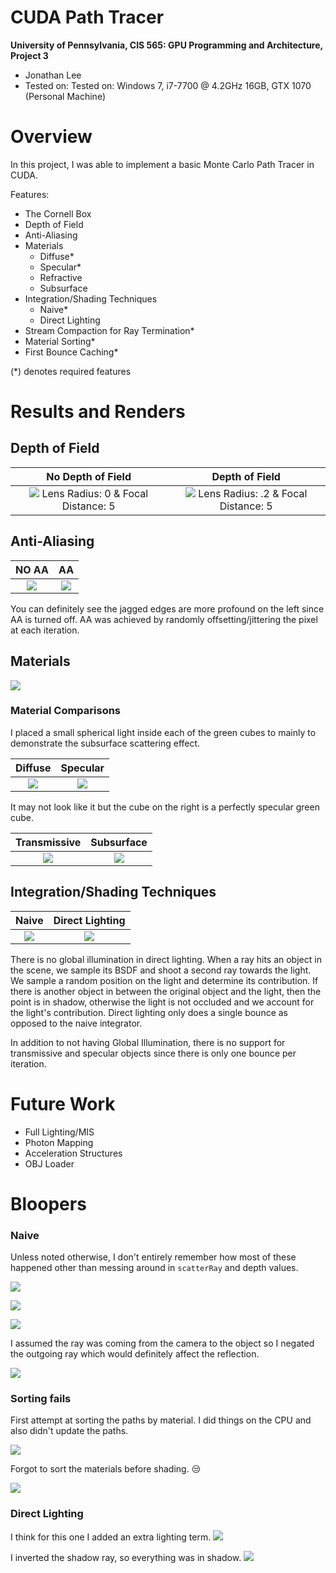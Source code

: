 CUDA Path Tracer
================

**University of Pennsylvania, CIS 565: GPU Programming and Architecture, Project 3**

* Jonathan Lee
* Tested on: Tested on: Windows 7, i7-7700 @ 4.2GHz 16GB, GTX 1070 (Personal Machine)

# Overview

In this project, I was able to implement a basic Monte Carlo Path Tracer in CUDA.

Features:
- The Cornell Box
- Depth of Field
- Anti-Aliasing
- Materials
    - Diffuse*
    - Specular*
    - Refractive
    - Subsurface 
- Integration/Shading Techniques
    - Naive*
    - Direct Lighting
- Stream Compaction for Ray Termination*
- Material Sorting*
- First Bounce Caching*

(*) denotes required features

# Results and Renders

## Depth of Field

No Depth of Field             |  Depth of Field
:-------------------------:|:-------------------------:
![](img/nodof_cornell.2017-09-29_04-40-15z.5000samp.png) Lens Radius: 0 & Focal Distance: 5  |  ![](img/dof_cornell.2017-09-29_04-28-53z.5000samp.png) Lens Radius: .2 & Focal Distance: 5 |

## Anti-Aliasing

NO AA      |  AA
:-------------------------:|:-------------------------:
![](img/noaa_cornell.2017-09-29_05-52-24z.5000samp.png)   |  ![](img/aa_cornell.2017-09-29_05-46-45z.5000samp.png)  |

You can definitely see the jagged edges are more profound on the left since AA is turned off. AA was achieved by randomly offsetting/jittering the pixel at each iteration.

## Materials

![](img/materials.png)

### Material Comparisons
I placed a small spherical light inside each of the green cubes to mainly to demonstrate the subsurface scattering effect. 

Diffuse             |  Specular
:-------------------------:|:-------------------------:
![](img/diffuse_cornell.2017-09-29_00-20-22z.5000samp.png)  |  ![](img/reflective_cornell.2017-09-29_00-34-30z.5000samp.png) |

It may not look like it but the cube on the right is a perfectly specular green cube.

Transmissive          |  Subsurface
:-------------------------:|:-------------------------:
![](img/transmissive_cornell.2017-09-29_00-25-51z.5000samp.png)  |  ![](img/subsurface_cornell.2017-09-29_00-14-23z.5000samp.png) 


## Integration/Shading Techniques

Naive             |  Direct Lighting
:-------------------------:|:-------------------------:
![](img/naive_cornell.2017-09-23_19-25-09z.1285samp.png)  |  ![](img/direct_cornell.2017-09-29_06-05-30z.5000samp.png)

There is no global illumination in direct lighting. When a ray hits an object in the scene, we sample its BSDF and shoot a second ray towards the light. We sample a random position on the light and determine its contribution. If there is another object in between the original object and the light, then the point is in shadow, otherwise the light is not occluded and we account for the light's contribution. Direct lighting only does a single bounce as opposed to the naive integrator.

In addition to not having Global Illumination, there is no support for transmissive and specular objects since there is only one bounce per iteration.

# Future Work

- Full Lighting/MIS
- Photon Mapping
- Acceleration Structures
- OBJ Loader

# Bloopers

### Naive 
Unless noted otherwise, I don't entirely remember how most of these happened other than messing around in `scatterRay` and depth values.

![](img/bloopers/cornell.2017-09-23_14-30-34z.59samp.png)

![](img/bloopers/cornell.2017-09-23_15-31-20z.166samp.png)

![](img/bloopers/cornell.2017-09-22_21-18-46z.223samp.png)

I assumed the ray was coming from the camera to the object so I negated the outgoing ray which would definitely affect the reflection.

![](img/bloopers/cornell.2017-09-22_05-16-02z.436samp.png)

### Sorting fails

First attempt at sorting the paths by material. I did things on the CPU and also didn't update the paths.

![](img/bloopers/cornell.2017-09-23_22-06-11z.11samp.png)

Forgot to sort the materials before shading. :unamused:

![](img/bloopers/cornell.2017-09-24_03-01-57z.51samp.png)

### Direct Lighting

I think for this one I added an extra lighting term.
![](img/bloopers/cornell.2017-09-27_21-24-41z.296samp.png)

I inverted the shadow ray, so everything was in shadow.
![](img/bloopers/cornell.2017-09-27_19-19-43z.229samp.png)